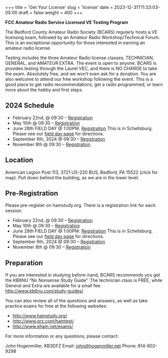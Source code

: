 +++
title = 'Get Your License'
slug = 'license'
date = 2023-12-31T11:33:03-05:00
draft = false
weight = 400
+++

**FCC Amateur Radio Service Licensed VE Testing Program**

The Bedford County Amateur Radio Society (BCARS) regularly hosts a VE licensing exam, followed by an Amateur Radio Workshop/Technical Forum. This is an exceptional opportunity for those interested in earning an amateur radio license.

Testing includes the three Amateur Radio license classes, TECHNICIAN, GENERAL, and AMATEUR EXTRA. The event is open to anyone. BCARS is provides testing through the Laurel VEC, and there is NO CHARGE to take the exam. Absolutely free, and we won’t even ask for a donation. You are also welcome to attend our free workshop following the event. This is a good place to get radio recommendations, get a radio programmed, or learn more about the hobby and first steps.



## 2024 Schedule


<!-- always copy this schedule down to pre-registration on change -->

- February 22nd, @ 09:30 – [Registration](https://ham.study/sessions/679fc14e0463b748e9c9a2c2/1)
- May 10th @ 09:30 – [Registration](https://ham.study/sessions/679fc16da4b71c8cd3c2313f/1)
- June 28th FIELD DAY @ 1:00PM. [Registration](https://ham.study/sessions/679fc5d44c2b5b77ccd5ceb0/1) This is in Schellsburg. Please see our [field day page](/fieldday) for directions.
- September 6th, 2024 @ 09:30 – [Registration](https://ham.study/sessions/679fc1eda4b71cf71bc2329d/1)
- November 8th @ 09:30 – [Registration](https://ham.study/sessions/679fc1a3d02e190f5c5a6acc/1)

<!-- always copy this schedule down to pre-registration on change -->

## Location

American Legion Post 113, 3721 US-220 BUS, Bedford, PA 15522 (click for map).  Pull down behind the building, as we are in the lower level.

## Pre-Registration

Please pre-register on hamstudy.org. There is a registration link for each session.

<!-- always copy this schedule down to pre-registration on change -->

- February 22nd, @ 09:30 – [Registration](https://ham.study/sessions/679fc14e0463b748e9c9a2c2/1)
- May 10th @ 09:30 – [Registration](https://ham.study/sessions/679fc16da4b71c8cd3c2313f/1)
- June 28th FIELD DAY @ 1:00PM. [Registration](https://ham.study/sessions/679fc5d44c2b5b77ccd5ceb0/1) This is in Schellsburg. Please see our [field day page](/fieldday) for directions.
- September 6th, 2024 @ 09:30 – [Registration](https://ham.study/sessions/679fc1eda4b71cf71bc2329d/1)
- November 8th @ 09:30 – [Registration](https://ham.study/sessions/679fc1a3d02e190f5c5a6acc/1)

<!-- always copy this schedule down to pre-registration on change -->

     
## Preparation

If you are interested in studying before-hand, BCARS recommends you get the KB6NU “No Nonsense Study Guide”.  The technician class is FREE, while General and Extra are available for a small fee. http://www.kb6nu.com/study-guides/

You can also review all of the questions and answers, as well as take practice exams for free at the following websites:

- http://www.hamstudy.org/
- http://www.qrz.com/hamtest/
- http://www.eham.net/exams/

For more information or any questions, please contact:

John Hogenmiller, KB3DFZ
Email: john@hogenmiller.net
Phone: 814-602-9298

